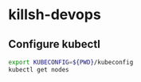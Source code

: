 # killsh-devops


## Configure kubectl

```bash
export KUBECONFIG=${PWD}/kubeconfig
kubectl get nodes 
```
